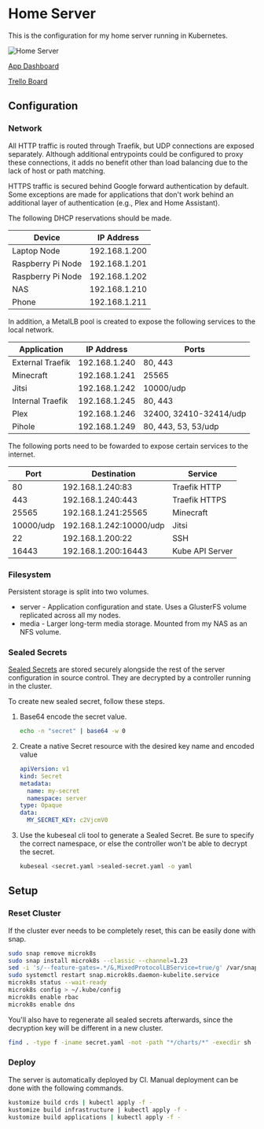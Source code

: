 # Home Server

This is the configuration for my home server running in Kubernetes.

![Home Server](https://github.com/mchill/home/workflows/Home%20Server/badge.svg)

[App Dashboard](https://mchill.io)

[Trello Board](https://trello.com/b/XNVnSBvI/home-server)

## Configuration

### Network

All HTTP traffic is routed through Traefik, but UDP connections are exposed separately. Although additional entrypoints could be configured to proxy these connections, it adds no benefit other than load balancing due to the lack of host or path matching.

HTTPS traffic is secured behind Google forward authentication by default. Some exceptions are made for applications that don't work behind an additional layer of authentication (e.g., Plex and Home Assistant).

The following DHCP reservations should be made.

Device            | IP Address
---               | ---
Laptop Node       | 192.168.1.200
Raspberry Pi Node | 192.168.1.201
Raspberry Pi Node | 192.168.1.202
NAS               | 192.168.1.210
Phone             | 192.168.1.211

In addition, a MetalLB pool is created to expose the following services to the local network.

Application      | IP Address    | Ports
---              | ---           | ---
External Traefik | 192.168.1.240 | 80, 443
Minecraft        | 192.168.1.241 | 25565
Jitsi            | 192.168.1.242 | 10000/udp
Internal Traefik | 192.168.1.245 | 80, 443
Plex             | 192.168.1.246 | 32400, 32410-32414/udp
Pihole           | 192.168.1.249 | 80, 443, 53, 53/udp

The following ports need to be fowarded to expose certain services to the internet.

Port      | Destination             | Service
---       | ---                     | ---
80        | 192.168.1.240:83        | Traefik HTTP
443       | 192.168.1.240:443       | Traefik HTTPS
25565     | 192.168.1.241:25565     | Minecraft
10000/udp | 192.168.1.242:10000/udp | Jitsi
22        | 192.168.1.200:22        | SSH
16443     | 192.168.1.200:16443     | Kube API Server

### Filesystem

Persistent storage is split into two volumes.

* server - Application configuration and state. Uses a GlusterFS volume replicated across all my nodes.
* media - Larger long-term media storage. Mounted from my NAS as an NFS volume.

### Sealed Secrets

[Sealed Secrets](https://github.com/bitnami-labs/sealed-secrets) are stored securely alongside the rest of the server configuration in source control. They are decrypted by a controller running in the cluster.

To create new sealed secret, follow these steps.

1. Base64 encode the secret value.

    ```bash
    echo -n "secret" | base64 -w 0
    ```

2. Create a native Secret resource with the desired key name and encoded value

    ```yaml
    apiVersion: v1
    kind: Secret
    metadata:
      name: my-secret
      namespace: server
    type: Opaque
    data:
      MY_SECRET_KEY: c2VjcmV0
    ```

3. Use the kubeseal cli tool to generate a Sealed Secret. Be sure to specify the correct namespace, or else the controller won't be able to decrypt the secret.

    ```bash
    kubeseal <secret.yaml >sealed-secret.yaml -o yaml
    ```

## Setup

### Reset Cluster

If the cluster ever needs to be completely reset, this can be easily done with snap.

```bash
sudo snap remove microk8s
sudo snap install microk8s --classic --channel=1.23
sed -i 's/--feature-gates=.*/&,MixedProtocolLBService=true/g' /var/snap/microk8s/current/args/kube-apiserver
sudo systemctl restart snap.microk8s.daemon-kubelite.service
microk8s status --wait-ready
microk8s config > ~/.kube/config
microk8s enable rbac
microk8s enable dns
```

You'll also have to regenerate all sealed secrets afterwards, since the decryption key will be different in a new cluster.

```bash
find . -type f -iname secret.yaml -not -path "*/charts/*" -execdir sh -c "cat {} | kubeseal --controller-namespace=sealed-secrets -o yaml > sealed-secret.yaml" \;
```

### Deploy

The server is automatically deployed by CI. Manual deployment can be done with the following commands.

```bash
kustomize build crds | kubectl apply -f -
kustomize build infrastructure | kubectl apply -f -
kustomize build applications | kubectl apply -f -
```
